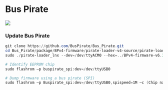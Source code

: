 # Bus Pirate



![](https://iotmyway.files.wordpress.com/2018/05/mode-guide.png)

### Update Bus Pirate

```powershell
git clone https://github.com/BusPirate/Bus_Pirate.git
cd Bus_Pirate/package/BPv4-firmware/pirate-loader-v4-source/pirate-loader_lnx
sudo ./pirate-loader_lnx --dev=/dev/ttyACM0 --hex=../BPv4-firmware-v6.3-r2151.hex
```

```powershell
# Identify EEPROM chip
sudo flashrom –p buspirate_spi:dev=/dev/ttyUSB0

# Dump firmware using a bus pirate (SPI)
sudo flashrom –p Buspirate_spi:dev=/dev/ttyUSB0,spispeed=1M –c (Chip name)  –r (Name.bin)
```

